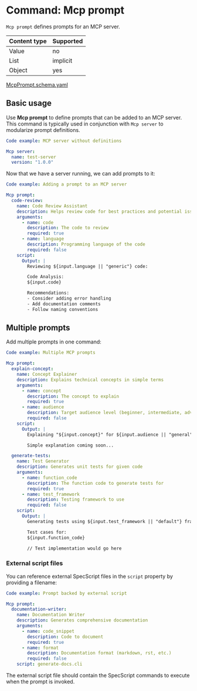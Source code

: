 # Command: Mcp prompt

`Mcp prompt` defines prompts for an MCP server.

| Content type | Supported |
|--------------|-----------|
| Value        | no        |
| List         | implicit  |
| Object       | yes       |

[McpPrompt.schema.yaml](schema/McpPrompt.schema.yaml)

## Basic usage

Use **Mcp prompt** to define prompts that can be added to an MCP server. This command is typically used in conjunction with `Mcp server` to modularize prompt definitions.

```yaml specscript
Code example: MCP server without definitions

Mcp server:
  name: test-server
  version: "1.0.0"
```

Now that we have a server running, we can add prompts to it:

```yaml specscript
Code example: Adding a prompt to an MCP server

Mcp prompt:
  code-review:
    name: Code Review Assistant
    description: Helps review code for best practices and potential issues
    arguments:
      - name: code
        description: The code to review
        required: true
      - name: language
        description: Programming language of the code
        required: false
    script:
      Output: |
        Reviewing ${input.language || "generic"} code:

        Code Analysis:
        ${input.code}

        Recommendations:
        - Consider adding error handling
        - Add documentation comments
        - Follow naming conventions
```

## Multiple prompts

Add multiple prompts in one command:

```yaml specscript
Code example: Multiple MCP prompts

Mcp prompt:
  explain-concept:
    name: Concept Explainer
    description: Explains technical concepts in simple terms
    arguments:
      - name: concept
        description: The concept to explain
        required: true
      - name: audience
        description: Target audience level (beginner, intermediate, advanced)
        required: false
    script:
      Output: |
        Explaining "${input.concept}" for ${input.audience || "general"} audience:

        Simple explanation coming soon...

  generate-tests:
    name: Test Generator
    description: Generates unit tests for given code
    arguments:
      - name: function_code
        description: The function code to generate tests for
        required: true
      - name: test_framework
        description: Testing framework to use
        required: false
    script:
      Output: |
        Generating tests using ${input.test_framework || "default"} framework:

        Test cases for:
        ${input.function_code}

        // Test implementation would go here
```

### External script files

You can reference external SpecScript files in the `script` property by providing a filename:

```yaml specscript
Code example: Prompt backed by external script

Mcp prompt:
  documentation-writer:
    name: Documentation Writer
    description: Generates comprehensive documentation
    arguments:
      - name: code_snippet
        description: Code to document
        required: true
      - name: format
        description: Documentation format (markdown, rst, etc.)
        required: false
    script: generate-docs.cli
```

The external script file should contain the SpecScript commands to execute when the prompt is invoked.

<!-- yaml specscript
Mcp server:
  name: test-server
  version: "1.0.0"
  stop: true
-->